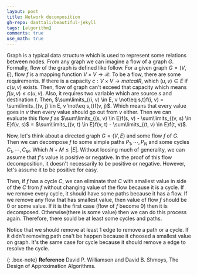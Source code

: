 ```yaml
---
layout: post
title: Network decomposition
gh-repo: daattali/beautiful-jekyll
tags: [algorithm]
comments: true
use_math: true
---
```


Graph is a typical data structure which is used to represent some relations between nodes.
From any graph we can imagine a flow of a graph $G$.
Formally, flow of the graph is defined like follow.
For a given graph $G= (V, E)$, flow $f$ is a mapping function $V \times V \rightarrow \mathcal{R}$.
To be a flow, there are some requirements.
If there is a capacity $c : V \times V \rightarrow matcal{R}$, which $(u,v) \in E$ if $c(u,v)$ exists.
Then, flow of graph can't exceed that capacity which means $f(u,v) \le c(u, v)$.
Also, it requires two variable which are source $s$ and destination $t$.
Then, $\sum\limits_{(i, v) \in E, v \not\eq s,t}f(i, v) = \sum\limits_{(v, j) \in E, v \not\eq s,t}f(v, j)$.
Which means that every value goes in $v$ then every value should go out from $v$ either.
Then we can evaluate this flow $f$ as $\sum\limits_{(s, v) \in E}f(s, v) - \sum\limits_{(v, s) \in E}f(v, s)$ $=$ $\sum\limits_{(v, t) \in E}f(v, t) - \sum\limits_{(t, v) \in E}f(t, v)$.

Now, let's think about a directed graph $G = (V,E)$ and some flow $f$ of $G$.
Then we can decompose $f$ to some simple paths $P_1, \cdots, P_N$ and some cycles $C_1, \cdots, C_M$.
Which $N + M \le |E|$.
Without loosing much of generality, we can assume that $f$'s value is positive or negative.
In the proof of this flow decomposition, it doesn't necessarily to be positive or negative.
However, let's assume it to be positive for easy.

Then, if $f$ has a cycle $C$, we can eliminate that $C$ with smallest value in side of the $C$ from $f$ without changing value of the flow because it is a cycle.
If we remove every cycle, it should have some paths because it has a flow.
If we remove any flow that has smallest value, then value of flow $f$ should be 0 or some value.
If it is the first case (flow of $f$ become 0) then it is decomposed.
Otherwise(there is some value) then we can do this process again.
Therefore, there sould be at least some cycles and paths.

Notice that we should remove at least 1 edge to remove a path or a cycle.
If it didn't removing path cna't be happen because it choosed a smallest value on graph.
It's the same case for cycle because it should remove a edge to resolve the cycle.

{: .box-note}
**Reference** David P. Williamson and David B. Shmoys, The Design of Approximation Algorithms.